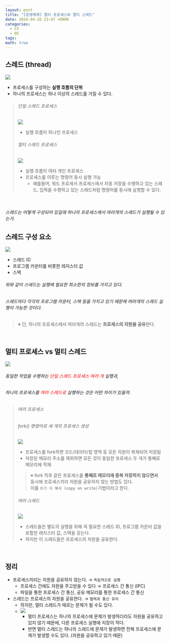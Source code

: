 ```yaml
---
layout: post
title: "[운영체제] 멀티 프로세스와 멀티 스레드"
date: 2024-04-26 23:47 +0900
categories:
  - CS
  - OS
tags: 
math: true
---
```


## 스레드 (thread)
![](https://i.imgur.com/YVmwtUM.png)
- 프로세스를 구성하는 **실행 흐름의 단위**
- 하나의 프로세스는 하나 이상의 스레드를 가질 수 있다. 

 >###### 단일 스레드 프로세스
 >![](https://i.imgur.com/KQEkWWT.png)
> - 실행 흐름이 하나인 프로세스
>
>###### 멀티 스레드 프로세스
>![](https://i.imgur.com/oYnnzxT.png)
>- 실행 흐름이 여러 개인 프로세스
>- 프로세스를 이루는 명령어 동시 실행 가능
>	- 예를들어, 워드 프로세서 프로세스에서 자동 저장을 수행하고 있는 스레드, 입력을 수행하고 있는 스레드처럼 명령어를 동시에 실행할 수 있다.

<br/>

###### 스레드는 어떻게 구성되어 있길래 하나의 프로세스에서 여러개의 스레드가 실행될 수 있는가.

## 스레드 구성 요소
![](https://i.imgur.com/ZsQMalf.png)
- 스레드 ID
- 프로그램 카운터를 비롯한 레지스터 값
- 스택

###### 위와 같이 스레드는 실행에 필요한 최소한의 정보를 가지고 있다.
###### 스레드마다 각각의 프로그램 카운터, 스택 등을 가지고 있기 때문에 여러개의 스레드 실행이 가능한 것이다.

>※ 단, 하나의 프로세스에서 여러개의 스레드는 **프로세스의 자원을 공유**한다.

<br/>

## 멀티 프로세스 vs 멀티 스레드
![](https://i.imgur.com/yekW6J6.png)
 ###### 동일한 작업을 수행하는 <span style="color:red">단일 스레드 프로세스 여러 개</span> 실행과,
 ###### 하나의 프로세스를 <span style="color:red">여러 스레드로</span> 실행하는 것은 어떤 차이가 있을까.

> ###### 여러 프로세스
> ###### fork() 명령어로 세 개의 프로세스 생성
>![](https://i.imgur.com/w6l2bA0.png)
 >- 프로세스를 fork하면 코드/데이터/힙 영역 등 모든 자원이 복제되어 저장됨
>- 저장된 메모리 주소를 제외하면 모든 것이 동일한 프로세스 두 개가 통째로 메모리에 적재
> >※ fork 직후 같은 프로세스를 **통째로 메모리에 중복 저장하지 않으면서**<br/>
> 동시에 프로세스끼리 자원을 공유하지 않는 방법도 있다.<br/>
> 이를 `쓰기 식 복사 (copy on write)`기법이라고 한다.
> ###### 여러 스레드
> ![](https://i.imgur.com/FaVDPch.png)
>- 스레드들은 별도의 실행을 위해 꼭 필요한 스레드 ID, 프로그램 카운터 값을 포함한 레지스터 값, 스택을 갖는다.
>- 하지만 이 스레드들은 프로세스의 자원을 공유한다.

<br/>

## 정리
- 프로세스끼리는 자원을 공유하지 않는다. → `독립적으로 실행`
	- 프로세스 간에도 자원을 주고받을 수 있다 → 프로세스 간 통신 (IPC)
	- 파일을 통한 프로세스 간 통신, 공유 메모리를 통한 프로세스 간 통신 
- 스레드는 프로세스의 자원을 공유한다. → `협력과 통신 유리`
	- 하지만, 멀티 스레드가 때로는 문제가 될 수도 있다.
	- ![](https://i.imgur.com/x7tWdY4.png)
		- 멀티 프로세스는 하나의 프로세스에 문제가 발생하더라도 자원을 공유하고있지 않기 때문에, 다른 프로세스 실행에 지장이 적다.
		- 반면 멀티 스레드는 하나의 스레드에 문제가 발생하면 전체 프로세스에 문제가 발생할 수도 있다. (자원을 공유하고 있기 때문)
